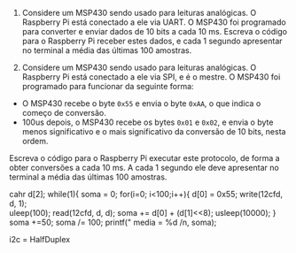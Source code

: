 1. Considere um MSP430 sendo usado para leituras analógicas. O Raspberry Pi está conectado a ele via UART. O MSP430 foi programado para converter e enviar dados de 10 bits a cada 10 ms. Escreva o código para o Raspberry Pi receber estes dados, e cada 1 segundo apresentar no terminal a média das últimas 100 amostras.

2. Considere um MSP430 sendo usado para leituras analógicas. O Raspberry Pi está conectado a ele via SPI, e é o mestre. O MSP430 foi programado para funcionar da seguinte forma:

- O MSP430 recebe o byte `0x55` e envia o byte `0xAA`, o que indica o começo de conversão. 
- 100us depois, o MSP430 recebe os bytes `0x01` e `0x02`, e envia o byte menos significativo e o mais significativo da conversão de 10 bits, nesta ordem.
 
Escreva o código para o Raspberry Pi executar este protocolo, de forma a obter conversões a cada 10 ms. A cada 1 segundo ele deve apresentar no terminal a média das últimas 100 amostras.

cahr d[2];
while(1){
  soma = 0;
    for(i=0; i<100;i++){
      d[0] = 0x55;
      write(12cfd, d, 1);  
      uleep(100);
      read(12cfd, d, d);
      soma += d[0] + (d[1]<<8);
      usleep(10000);
}
soma +=50;
soma /= 100;
printf(" media = %d /n, soma);


i2c = HalfDuplex
